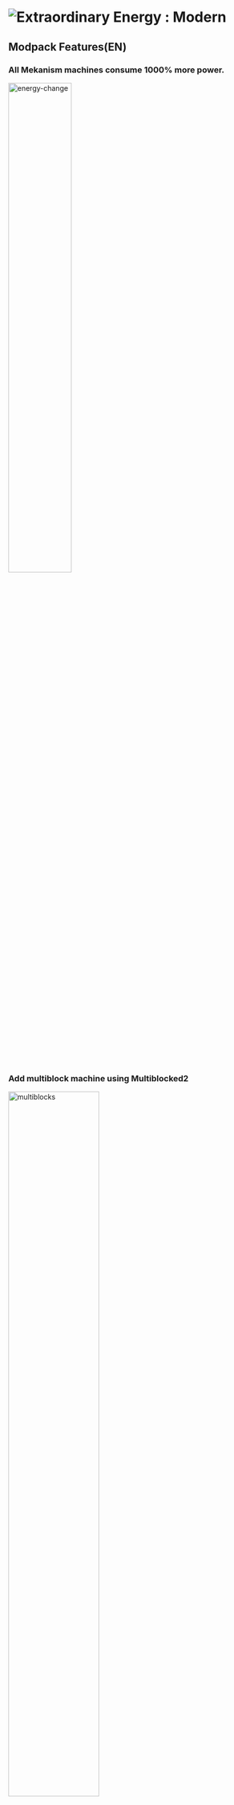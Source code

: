 # ![Extraordinary Energy : Modern](https://raw.githubusercontent.com/sponeru/1000x-mekanism-1.20/refs/heads/main/config/fancymenu/assets/modpack_title.png?raw=true)
## Modpack Features(EN)
### All Mekanism machines consume 1000% more power.
<img src="https://github.com/user-attachments/assets/05dc2293-12fa-4d7b-9710-2f07a327e03e" width=50% alt="energy-change"></img>
### Add multiblock machine using Multiblocked2
<img src="https://github.com/user-attachments/assets/087d8acf-3339-4b4a-b7a1-877be1bf8a65" width=60% alt="multiblocks"></img>
### 100% more ore generated
<img src="https://github.com/user-attachments/assets/47c672b7-8967-40b9-840f-70df78c2f247" width=60% alt="ore"></img>
### Up to 192,000% more ore processing
<img src="https://github.com/user-attachments/assets/928d84a6-cadb-46af-9ae8-8c3f1b3df904" width=60% alt="baika"></img>

## Modpack Features(JP)
### Mekanismの機械全てが1000倍の消費電力
<img src="https://github.com/user-attachments/assets/05dc2293-12fa-4d7b-9710-2f07a327e03e" width=50% alt="energy-change"></img>
### Multiblocked2によるマルチブロック機械の追加
<img src="https://github.com/user-attachments/assets/087d8acf-3339-4b4a-b7a1-877be1bf8a65" width=60% alt="multiblocks"></img>
### 通常の100倍以上生成される鉱石
<img src="https://github.com/user-attachments/assets/47c672b7-8967-40b9-840f-70df78c2f247" width=60% alt="ore"></img>
### 最大192000倍の鉱石処理レシピ
<img src="https://github.com/user-attachments/assets/928d84a6-cadb-46af-9ae8-8c3f1b3df904" width=60% alt="baika"></img>
## マルチプレイ
[こちら](https://github.com/sponeru/1000x-mekanism-1.20/wiki/%E3%83%9E%E3%83%AB%E3%83%81%E3%83%97%E3%83%AC%E3%82%A4%E3%81%AE%E3%82%84%E3%82%8A%E6%96%B9)にやり方が書いてあります





